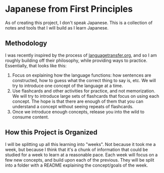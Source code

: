 # Japanese from First Principles

As of creating this project, I don't speak Japanese. This is a collection of notes and tools that I will build as I learn Japanese.

## Methodology

I was recently inspired by the process of [languagetransfer.org](https://www.languagetransfer.org), and so I am roughly building off their philosophy, while providing ways to practice. Essentially, that looks like this:

1. Focus on explaining how the language functions: how sentences are constructed, how to guess what the correct thing to say is, etc. We will try to introduce one concept of the language at a time.
2. Use flashcards and other activities for practice, and not memorization. We will try to introduce large sets of flashcards that focus on using each concept. The hope is that there are enough of them that you can understand a concept without seeing repeats of flashcards.
3. Once we introduce enough concepts, release you into the wild to consume content.

## How this Project is Organized

I will be splitting up all this learning into "weeks". Not because it took me a week, but because I think that it's a chunk of information that could be studied for a week to learn at a reasonable pace. Each week will focus on a few new concepts, and build upon each of the previous. They will be split into a folder with a README explaining the concept/goals of the week.
